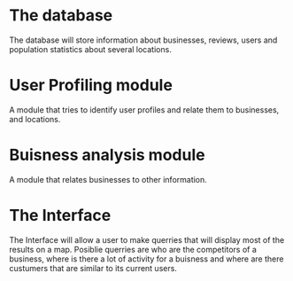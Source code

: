 # The database
  The database will store information about businesses, reviews, users and population statistics about several locations.
  
# User Profiling module
  A module that tries to identify user profiles and relate them to businesses, and locations.
  
# Buisness analysis module
  A module that relates businesses to other information.
  
# The Interface
  The Interface will allow a user to make querries that will display most of the results on a map. Posiblie querries are who are the competitors of a business, where is there a lot of activity for a buisness and where are there custumers that are similar to its current users.
  
  
